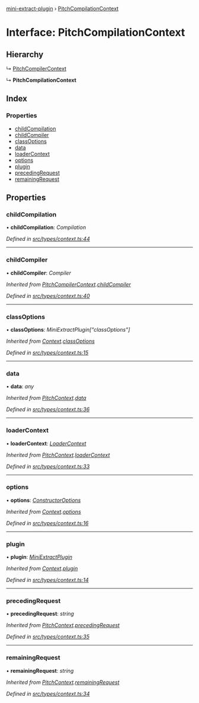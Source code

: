 [mini-extract-plugin](../README.md) › [PitchCompilationContext](pitchcompilationcontext.md)

# Interface: PitchCompilationContext

## Hierarchy

  ↳ [PitchCompilerContext](pitchcompilercontext.md)

  ↳ **PitchCompilationContext**

## Index

### Properties

* [childCompilation](pitchcompilationcontext.md#childcompilation)
* [childCompiler](pitchcompilationcontext.md#childcompiler)
* [classOptions](pitchcompilationcontext.md#classoptions)
* [data](pitchcompilationcontext.md#data)
* [loaderContext](pitchcompilationcontext.md#loadercontext)
* [options](pitchcompilationcontext.md#options)
* [plugin](pitchcompilationcontext.md#plugin)
* [precedingRequest](pitchcompilationcontext.md#precedingrequest)
* [remainingRequest](pitchcompilationcontext.md#remainingrequest)

## Properties

###  childCompilation

• **childCompilation**: *Compilation*

*Defined in [src/types/context.ts:44](https://github.com/JuroOravec/mini-extract-plugin/blob/9e394f3/src/types/context.ts#L44)*

___

###  childCompiler

• **childCompiler**: *Compiler*

*Inherited from [PitchCompilerContext](pitchcompilercontext.md).[childCompiler](pitchcompilercontext.md#childcompiler)*

*Defined in [src/types/context.ts:40](https://github.com/JuroOravec/mini-extract-plugin/blob/9e394f3/src/types/context.ts#L40)*

___

###  classOptions

• **classOptions**: *MiniExtractPlugin["classOptions"]*

*Inherited from [Context](context.md).[classOptions](context.md#classoptions)*

*Defined in [src/types/context.ts:15](https://github.com/JuroOravec/mini-extract-plugin/blob/9e394f3/src/types/context.ts#L15)*

___

###  data

• **data**: *any*

*Inherited from [PitchContext](pitchcontext.md).[data](pitchcontext.md#data)*

*Defined in [src/types/context.ts:36](https://github.com/JuroOravec/mini-extract-plugin/blob/9e394f3/src/types/context.ts#L36)*

___

###  loaderContext

• **loaderContext**: *[LoaderContext](../README.md#loadercontext)*

*Inherited from [PitchContext](pitchcontext.md).[loaderContext](pitchcontext.md#loadercontext)*

*Defined in [src/types/context.ts:33](https://github.com/JuroOravec/mini-extract-plugin/blob/9e394f3/src/types/context.ts#L33)*

___

###  options

• **options**: *[ConstructorOptions](../README.md#constructoroptions)*

*Inherited from [Context](context.md).[options](context.md#options)*

*Defined in [src/types/context.ts:16](https://github.com/JuroOravec/mini-extract-plugin/blob/9e394f3/src/types/context.ts#L16)*

___

###  plugin

• **plugin**: *[MiniExtractPlugin](miniextractplugin.md)*

*Inherited from [Context](context.md).[plugin](context.md#plugin)*

*Defined in [src/types/context.ts:14](https://github.com/JuroOravec/mini-extract-plugin/blob/9e394f3/src/types/context.ts#L14)*

___

###  precedingRequest

• **precedingRequest**: *string*

*Inherited from [PitchContext](pitchcontext.md).[precedingRequest](pitchcontext.md#precedingrequest)*

*Defined in [src/types/context.ts:35](https://github.com/JuroOravec/mini-extract-plugin/blob/9e394f3/src/types/context.ts#L35)*

___

###  remainingRequest

• **remainingRequest**: *string*

*Inherited from [PitchContext](pitchcontext.md).[remainingRequest](pitchcontext.md#remainingrequest)*

*Defined in [src/types/context.ts:34](https://github.com/JuroOravec/mini-extract-plugin/blob/9e394f3/src/types/context.ts#L34)*
